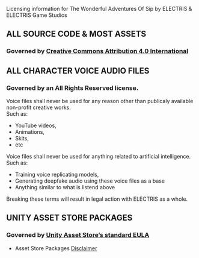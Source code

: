Licensing information for The Wonderful Adventures Of Sip by ELECTRIS & ELECTRIS Game Studios

## ALL SOURCE CODE & MOST ASSETS

### Governed by [Creative Commons Attribution 4.0 International](https://creativecommons.org/licenses/by/4.0/)

## ALL CHARACTER VOICE AUDIO FILES

### Governed by an All Rights Reserved license.
Voice files shall never be used for any reason other than publicaly available non-profit creative works.
<br> Such as:
 - YouTube videos,
 - Animations,
 - Skits,
 - etc

Voice files shall never be used for anything related to artificial intelligence.
<br> Such as:
 - Training voice replicating models,
 - Generating deepfake audio using these voice files as a base
 - Anything similar to what is listend above

Breaking these terms will result in legal action with ELECTRIS as a whole.

## UNITY ASSET STORE PACKAGES

### Governed by [Unity Asset Store’s standard EULA](https://unity.com/legal/as-terms)
-  Asset Store Packages [Disclaimer](Documentation/ASSET-DISCLAIMER.md)

